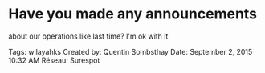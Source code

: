 # Have you made any announcements
about our operations like last time?
l'm ok with it

Tags: wilayahks
Created by: Quentin Sombsthay
Date: September 2, 2015 10:32 AM
Réseau: Surespot